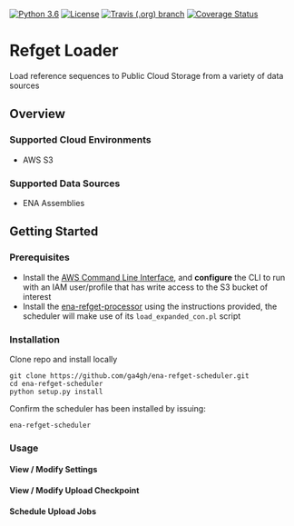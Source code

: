 [![Python 3.6](https://img.shields.io/badge/python-3.6%20|%203.7-blue.svg?style=flat-square)](https://www.python.org)
[![License](https://img.shields.io/badge/License-Apache%202.0-blue.svg?style=flat-square)](https://opensource.org/licenses/Apache-2.0)
[![Travis (.org) branch](https://img.shields.io/travis/ga4gh/refget-loader/develop.svg?style=flat-square)](https://travis-ci.org/ga4gh/refget-loader)
[![Coverage Status](https://img.shields.io/coveralls/github/ga4gh/refget-loader/develop?style=flat-square)](https://coveralls.io/github/ga4gh/refget-loader?branch=develop)


# Refget Loader
Load reference sequences to Public Cloud Storage from a variety of data sources

## Overview

### Supported Cloud Environments
* AWS S3

### Supported Data Sources
* ENA Assemblies

## Getting Started

### Prerequisites

* Install the [AWS Command Line Interface](https://aws.amazon.com/cli/), and **configure** the CLI to run with an IAM user/profile that has write access to the S3 bucket of interest 
* Install the [ena-refget-processor](https://github.com/andrewyatz/ena-refget-processor) using the instructions provided, the scheduler will make use of its `load_expanded_con.pl` script

### Installation

Clone repo and install locally
```
git clone https://github.com/ga4gh/ena-refget-scheduler.git
cd ena-refget-scheduler
python setup.py install
```

Confirm the scheduler has been installed by issuing:
```
ena-refget-scheduler
```

### Usage

#### View / Modify Settings

#### View / Modify Upload Checkpoint

#### Schedule Upload Jobs
